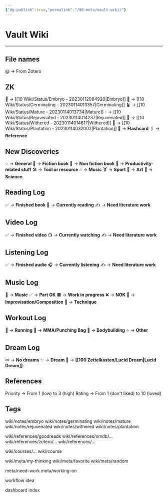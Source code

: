 ```yaml
---
{"dg-publish":true,"permalink":"/90-meta/vault-wiki/"}
---
```


# Vault Wiki
---
## File names
@ -> From Zotero

## ZK
🌱 -> [[10 Wiki/Status/Embryo - 20230112084920\|Embryo]]
🌰 -> [[10 Wiki/Status/Germinating - 20230114013357\|Germinating]]
🪴 -> [[10 Wiki/Status/Mature - 20230114013734\|Mature]]
💧 -> [[10 Wiki/Status/Rejuvenated - 20230114014237\|Rejuvenated]]
🍂 -> [[10 Wiki/Status/Withered - 20230114014617\|Withered]]
🌲 -> [[10 Wiki/Status/Plantation - 20230114032002\|Plantation]]
🎴 -> **Flashcard**
🖇️ -> **Reference**

## New Discoveries
💡 -> **General**
📕 -> **Fiction book**
📘 -> **Non fiction book**
🗿 -> **Productivity-related stuff**
🛠️ -> **Tool or resource**
🎶 -> **Music**
🏋️ -> **Sport**
🎨 -> **Art**
🔭 -> **Science**

## Reading Log
✅ -> **Finished book**
📖 -> **Currently reading**
✍️ -> **Need literature work**

## Video Log
✅ -> **Finished video**
📺 -> **Currently watching**
✍️ -> **Need literature work**

## Listening Log
✅ -> **Finished audio**
🎧 -> **Currently listening**
✍️ -> **Need literature work**

## Music Log
🎹 -> **Music**
✅ -> **Part OK**
🟧 -> **Work in progress**
❌ -> **NOK**
🎵 -> **Improvisation/Composition**
🎼 -> **Technique**

## Workout Log
🏃 -> **Running**
🥊 -> **MMA/Punching Bag**
💪 -> **Bodybuilding**
⭐ -> **Other**

## Dream Log
💤 -> **No dreams**
✨ -> **Dream**
🗻 -> **[[100 Zettelkasten/Lucid Dream\|Lucid Dream]]**

## References
Priority -> From 1 (low) to 3 (high)
Rating -> From 1 (don't liked) to 10 (loved)

## Tags
wiki/notes/embryo
wiki/notes/germinating
wiki/notes/mature
wiki/notes/rejuvenated
wiki/notes/withered
wiki/notes/plantation

wiki/references/goodreads
wiki/references/omdb/...
wiki/references/zotero/...
wiki/references/...

wiki/courses/...
wiki/course

wiki/meta/my-thinking
wiki/meta/favorite
wiki/meta/random

meta/need-work
meta/working-on

workflow
idea

dashboard
index
